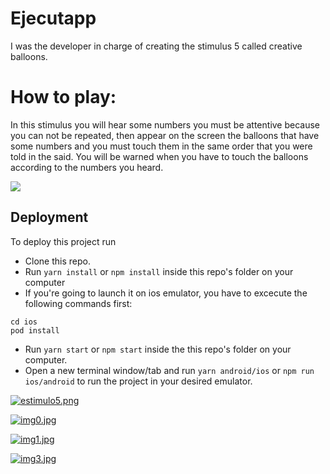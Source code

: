 # Ejecutapp

I was the developer in charge of creating the stimulus 5 called creative balloons.

# How to play:

<p>In this stimulus you will hear some numbers you must be attentive because you can not be repeated, then appear on the screen the balloons that have some numbers and you must touch them in the same order that you were told in the said. You will be warned when you have to touch the balloons according to the numbers you heard. </p>

![](src/assets/images/e5.gif)

## Deployment

To deploy this project run

- Clone this repo.
- Run `yarn install` or `npm install` inside this repo's folder on your computer
- If you're going to launch it on ios emulator, you have to excecute the following commands first:

```shell
cd ios
pod install
```

- Run `yarn start` or `npm start` inside the this repo's folder on your computer.
- Open a new terminal window/tab and run `yarn android/ios` or `npm run ios/android` to run the project in your desired emulator.


[![estimulo5.png](https://i.postimg.cc/YCWQPnWc/estimulo5.png)](https://postimg.cc/dhJ7k96n)

[![img0.jpg](https://i.postimg.cc/kXFw8tdT/img0.jpg)](https://postimg.cc/2Vy4Nyy)

[![img1.jpg](https://i.postimg.cc/SRb7Ym10/img1.jpg)](https://postimg.cc/Q9SWRZrS)

[![img3.jpg](https://i.postimg.cc/sDy4VDZ7/img3.jpg)](https://postimg.cc/t7Sxkbk4)
